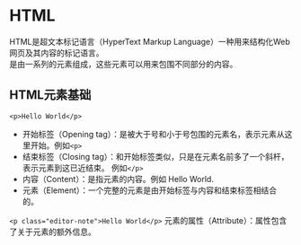 # HTML
  HTML是超文本标记语言（HyperText Markup Language）一种用来结构化Web网页及其内容的标记语言。     
  是由一系列的元素组成，这些元素可以用来包围不同部分的内容。    

HTML元素基础    
----------------
`<p>Hello World</p>`    
- 开始标签（Opening tag）：是被大于号和小于号包围的元素名，表示元素从这里开始。例如`<p>`    
- 结束标签（Closing tag）：和开始标签类似，只是在元素名前多了一个斜杆，表示元素到这已近结束。 例如`</p>`    
- 内容（Content）：是指元素的内容。例如 Hello World.    
- 元素（Element）：一个完整的元素是由开始标签与内容和结束标签相结合的。    

`<p class="editor-note">Hello World</p>`
元素的属性（Attribute）：属性包含了关于元素的额外信息。